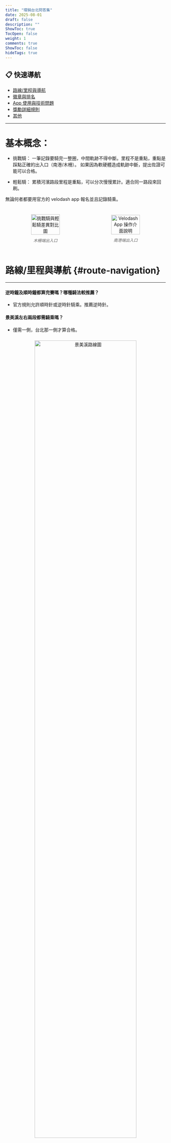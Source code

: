 ```yaml
---
title: "環騎台北問答集"
date: 2025-08-01
draft: false
description: ""
ShowToc: true
TocOpen: false
weight: 1
comments: true
ShowToc: false
hideTags: true
---
```


## 📋 快速導航
- [路線/里程與導航](#route-navigation)
- [徽章與排名](#badges-ranking)
- [App 使用與技術問題](#app-technical-issues)
- [獎勵詳細規則](#獎勵詳細規則)
- [其他](#其他)

---

# 基本概念：
- 挑戰騎：
一筆記錄要騎完一整圈，中間軌跡不得中斷。里程不是重點，重點是踩點正確的出入口（南港/木柵）。
如果因為軟硬體造成軌跡中斷，提出佐證可能可以合格。

- 輕鬆騎：
累積河濱路段里程是重點，可以分次慢慢累計。適合同一路段來回刷。

無論何者都要用官方的 velodash app 報名並且記錄騎乘。

<div style="display: flex; justify-content: space-around; align-items: center;">
    <figure style="text-align: center; margin: 1.5rem 0; flex: 1;">
        <img src="/images/cycletpe/image-8.png" alt="挑戰騎與輕鬆騎差異對比圖" style="width: 60%; max-width: 500px;">
        <figcaption style="font-style: italic; color: #666; margin-top: 0.5rem; font-size: 0.9em;">
            木柵端出入口
        </figcaption>
    </figure>
    <figure style="text-align: center; margin: 1.5rem 0; flex: 1;">
        <img src="/images/cycletpe/image-9.png" alt="Velodash App 操作介面說明" style="width: 60%; max-width: 500px;">
        <figcaption style="font-style: italic; color: #666; margin-top: 0.5rem; font-size: 0.9em;">
            南港端出入口
        </figcaption>
    </figure>
</div>



# 路線/里程與導航 {#route-navigation}
---

#### 逆時鐘及順時鐘都算完賽嗎？哪種騎法較推薦？
- 官方規則允許順時針或逆時針騎乘。推薦逆時針。



#### 景美溪左右兩段都需騎乘嗎？
- 僅需一側，台北那一側才算合格。
<figure style="text-align: center; margin: 1.5rem 0;">
    <img src="/images/cycletpe/image-7.png" alt="景美溪路線圖" style="width: 80%; max-width: 400px;">
      <figcaption style="font-style: italic; color: #666; margin-top: 0.5rem; font-size: 0.9em;">
    注意寶高路那邊是新北
  </figcaption>
</figure>

#### 市區段和平東路到木柵後可否直接進景美溪右岸？
- 可以，從捷運軌道下的河濱自行車道入口進出即可。

#### 挑戰騎超過 66 公里但有一段未騎到算通過嗎？
- 挑戰騎不以公里數為準。基本上**正確**水門進出就會通過。

#### 輕鬆騎單筆需達 66 公里才合格嗎？
- 輕鬆騎可分次分段累積達 66 公里即合格，不需單次完成。每次至少 1 公里。

#### 騎乘後合格里程僅 65.69 公里是否合格？
- 挑戰騎合格不以里程為準，只要軌跡接成一圈且出入點合規則即可。

#### 我走南深路，為什麼最後南深路段沒有被採用至里程？導致該紀錄不合格？
- 挑戰騎只有福德坑才算里程。該筆紀錄合格與否與里程無關。

#### 南港區段一定要沿河騎乘嗎？可否走研究院路？
- 只要從正確水門進出，中間路線可自由選擇。

#### 挑戰的起點是否一定要在特定位置，或者路線上任一點完成一圈即可判定成功？
- 不用，重點是繞一圈，最好有稍微重疊。起點也不限於在河濱公園內。
<div style="display: flex; justify-content: space-around; align-items: center;">
    <figure style="text-align: center; margin: 1.5rem 0; flex: 1;">
        <img src="/images/cycletpe/image-4.png" alt="合格里程示例" style="width: 90%; max-width: 400px;">
        <figcaption style="font-style: italic; color: #666; margin-top: 0.5rem; font-size: 0.9em;">
            56 公里合格也是有可能
        </figcaption>
    </figure>
    <figure style="text-align: center; margin: 1.5rem 0; flex: 1;">
        <img src="/images/cycletpe/image-6.png" alt="南港區段路線圖" style="width: 90%; max-width: 400px;">
        <figcaption style="font-style: italic; color: #666; margin-top: 0.5rem; font-size: 0.9em;">
            騎到基隆也可以
        </figcaption>
    </figure>
    <figure style="text-align: center; margin: 1.5rem 0; flex: 1;">
        <img src="/images/cycletpe/image-1.png" alt="起點位置示例" style="width: 90%; max-width: 400px;">
        <figcaption style="font-style: italic; color: #666; margin-top: 0.5rem; font-size: 0.9em;">
            起點在新北也可以
        </figcaption>
    </figure>
</div>

#### 挑戰過程中，即使有一小段沒有重疊到紅色路線，是否仍算通過？
- 紅線不是重點。

#### 藍色路線才會列入合格里程，紅色路線不會列入合格里程，是這樣嗎？
- 是。但是合格里程只在輕鬆騎有作用。

#### 騎乘挑戰是否一定要「環台北市一圈」？
- 否。不然大家都要上陽明山了XD。

#### 建議在結束騎乘前多騎一小段，以確保紀錄完整嗎？
- 是，按下結束騎乘前多騎個50公尺比較保險。


#### 福德坑難嗎？
- 福德坑就算牽車也比市區路線走走停停的輕鬆。市區路線要爬和平東路，福德坑路線爬升大概多和平東路 100 公尺。但是車流量少得多。
有些人會覺得福德坑氣場不對，那馬場町那段路可能也得避開了。

#### 木柵上福德坑和南港南深路哪個坡度較陡？
- 福德坑坡度較陡，距離較短。車流量：和平東路>南深路>福德坑


## 徽章與排名 {#badges-ranking}
---
#### 完成挑戰騎後，如何獲得徽章？需要申請嗎？
- 報名後每月前 1000 名完成者徽章會自動寄到你的地址，無需額外申請。

#### 徽章名額排序如何計算？
- 徽章名額以完騎時間排序，月排名則以當月累積里程排序。所以月底排名超過 1000 與否與是否得到徽章並無直接關聯。

#### 1/31 晚上開始，騎到 2/1 凌晨結束算合格嗎？
- 根據官方規則，必須於同一月份內完成。

#### 八月騎過了，九月要再次報名嗎？
- 不用，直接按「重新開始」。然後按「開始騎乘」即可。

#### 挑戰活動當月如果再次完成，里程數是否會累計上去？
- 會

#### 如果挑戰一個月騎乘兩趟以上，是否需要重複提交紀錄？
- 要。可以累計神人獎資格。

#### 神人認證是否有里程數或次數的標準？
- 官方Q&A 挑戰騎 48 次 或 輕鬆騎 5000 公里

## App 使用與技術問題 {#app-technical-issues}
---
#### 挑戰騎未出現紅色引導線如何設定？
- 需從挑戰騎頁面進入「開始騎乘」或「重新開始」才會有引導線。

#### 挑戰騎途中 App 關閉，重新開始記錄可否成功？
- 依官方規則，需單筆完成一圈。若記錄意外終止，應立即重新開始，並於結束後私訊主辦單位說明情況。
目前版本實測閃退/強制關閉 velodash 後，再次開啟自動會繼續記錄。

#### 騎乘紀錄到一半被雨水自動點擊完成怎麼辦？
- 儘快重新開始新的記錄，並於結束後私訊主辦單位說明情況。
有車表或是其他 app 記錄的話，不管 velodash 也沒關係。

#### 手機沒有行動網路可以參加活動嗎？
- 可以，回家再上傳。

#### App 當機不更新位置，GPS 無訊號如何處理？
- 重開 App 試試，若其他 App 也無法定位就是手機的問題。

#### 手機休眠後再開啟，App 紀錄會一直「切西瓜」怎麼辦？

#### 手機設定是否有問題導致定位一直停住，變成只計算直線？

#### 如果定位整個卡住不動，是否有辦法解決？

#### 手機裝置是否因 Loading 過重或垃圾太多，影響 App 運作？

我觀察以上定位問題幾乎都發生在 Android 系統。Android 各廠有管理背景程式的方式，很難一一說明。
iPhone 我自己碰過一次：解法是：
<figure style="text-align: center; margin: 1.5rem 0;">
    <img src="/images/cycletpe/IMG_9685.jpg" alt="ios" style="width: 90%; max-width: 400px;">
      <figcaption style="font-style: italic; color: #666; margin-top: 0.5rem; font-size: 0.9em;">
    允許永遠取用位置
  </figcaption>
</figure>

#### 可以把 Strava 的數據傳至 Velodash 嗎？
- Velodash 不接受上傳。遊戲規則是只接受 Velodash 的紀錄。(Velodash 的紀錄可以傳到 strava)


## 休息與暫停
---
#### 休息時軌跡斷掉怎麼辦？
- 若 App 休息時會自動暫停，記得把這個功能關掉。不建議手動暫停，避免漏記。

#### 挑戰騎途中可暫停多久？
- 官方未規定暫停時間，參加者可自由休息，但需從同一點繼續騎乘。建議不要手動按暫停，離開河濱去補給也讓他繼續記錄以免忘記開。
（我有段時間騎車去上班，早上到公司後把 velodash 直接關掉，回家再開。中間間隔 8 小時 velodash 會自動繼續記錄。）



## 改道
---
#### 遇路跑活動需改道怎麼辦？
- 應保留證據並提供給主辦單位佐證。

#### 騎乘路線中，如果有路段因施工而走外圍，但結束後發現有一小段是紅色，是否會合格？
- 會，記得拍照佐證。

## 補給與體力
---
#### 夏天騎車如何保持水分？
- 路上有許多自動販賣機。社子島島頭公園有飲水機。

#### 長時間騎車疲勞時如何處理？
- 休息。


## 獎勵詳細規則
---

#### 颱風期間，河濱疏散門管制是否可以騎？
- 以前可以，現在關閉期間騎乘會失格。

#### 如何知道報名時填寫的資料？
- 個人頁面 -> 右上角齒輪 -> 我的訂單


#### 完成挑戰後提交，什麼時候會知道是否確定合格？
- 如果走的是官方福德坑路線上傳後5秒就會顯示。（但是有可能被人工審核抓到問題改判）
如果不是官方路線，就要等上班日人工審核。
<figure style="text-align: center; margin: 1.5rem 0;">
    <img src="/images/cycletpe/image-5.png" alt="呼叫小編" style="width: 40%; max-width: 600px;">
      <figcaption style="font-style: italic; color: #666; margin-top: 0.5rem; font-size: 0.9em;">
完成確認畫面
  </figcaption>
</figure>


#### 獎品是否可代領，以及開放領取時間是否為辦公時間？

#### 如何更改贈品寄送地址？

#### 完成證書是否已寄送，如未收到，應如何查詢？
- 以上請呼叫小編

<figure style="text-align: center; margin: 1.5rem 0;">
    <img src="/images/cycletpe/image-2.png" alt="呼叫小編聯絡方式" style="width: 40%; max-width: 600px;">
    <figcaption style="font-style: italic; color: #666; margin-top: 0.5rem; font-size: 0.9em;">
        聯絡小編方式
    </figcaption>
</figure>




## 安全與環境問題
---
#### 河濱自行車道遇狗群追人怎麼辦？
- 拍照通報 1999/台北通。短距離一般人是騎不贏狗的。

#### 自行車道上車輛違規進入（公務車、其他非公務車型態），應如何通報？
- 1999

#### 騎乘時遇到碎玻璃？
- 1999 （福德坑上坡非常容易碰到，不要騎太邊邊）

## 其他
---
#### 環一趟大概會花多久時間？
- 我 5000 公尺要跑 30 分鐘，騎一圈大概三小時。

#### 台北橋是否是由引道上去？
- 可以。但往南有大稻埕，往北有民族西路入口都可以水門進出。

#### 台北車站附近有沒有自行車店可租借？
- 河濱公園有租借站。或是平路 ubike 搭配山路電輔 ubike。規劃得當的話 4 小時/ 100 元可以搞定。 

#### 現在挑戰者完成人數如何查詢？
- 只能大略估計。有里程數的就要當作那個人已經完成。（velodash 開 5 分鐘就閃退，但是他有其他 app 記錄佐證）
也有少數會被改判失格。


#### 挑戰騎完整軌跡
<figure style="text-align: center; margin: 1.5rem 0;">
    <img src="/images/cycletpe/fullroute.png" alt="完整挑戰騎軌跡示例" style="width: 100%;">
    <figcaption style="font-style: italic; color: #666; margin-top: 0.5rem; font-size: 0.9em;">
        完整挑戰騎軌跡參考
    </figcaption>
</figure>

---

*最後更新：2025 年 8 月*
*內容來源：環騎台北社群問答整理及官方QA*
